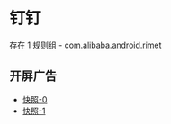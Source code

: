 # 钉钉

存在 1 规则组 - [com.alibaba.android.rimet](/src/apps/com.alibaba.android.rimet.ts)

## 开屏广告

- [快照-0](https://i.gkd.li/import/12506211)
- [快照-1](https://i.gkd.li/import/import/12837220)
